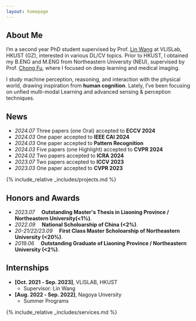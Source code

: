 ```yaml
---
layout: homepage
---
```


## About Me

I’m a second year PhD student supervised by Prof. <a href="https://vlislab22.github.io/vlislab/linwang.html">Lin Wang</a> at VLISLab, HKUST (GZ), interested in various DL/CV topics. Prior to HKUST, I obtained my B.ENG and M.ENG from Northeastern University (NEU), supervised by Prof.  <a href="https://scholar.google.com.hk/citations?user=xq76xEMAAAAJ&hl=zh-CN&oi=ao">Chong Fu</a>, where I focused on deep learning and medical imaging.

I study machine perception, reasoning, and interaction with the physical world, drawing inspiration from **human cognition**. Lately, I’ve been focusing on unfied multi-modal Learning and advanced sensing & perception techniques. 


## News
- *2024.07* Three papers (one Oral) accepted to **ECCV 2024**
- *2024.03* One paper accepted to **IEEE CAI 2024**
- *2024.03* One paper accepted to **Pattern Recognition**
- *2024.03* Five papers (one Highlight) accepted to **CVPR 2024**
- *2024.02* Two papers accepted to **ICRA 2024**
- *2023.07* Two papers accepted to **ICCV 2023**
- *2023.03* One paper accepted to **CVPR 2023**

{% include_relative _includes/projects.md %}


## Honors and Awards
- *2023.07* &emsp;**Outstanding Master's Thesis in Liaoning Province / Northeastern University(<1%)**. 
- *2022.09* &emsp;**National Scholoarship of China (<2%)**. 
- *20-21/22/23.09* &emsp;**First Class Master Scholoarship of Northeastern University (<20%)**. 
- *2019.06* &emsp;**Outstanding Graduate of Liaoning Province / Northeastern University (<2%)**. 


## Internships

- **[Oct. 2021 ‑ Sep. 2023]**, VLISLAB, HKUST
  - Supervisor: Lin Wang
- **[Aug. 2022 ‑ Sep. 2022]**, Nagoya Unversity
  - Summer Programs

{% include_relative _includes/services.md %}

<script type='text/javascript' id='clustrmaps' src='//cdn.clustrmaps.com/map_v2.js?cl=080808&w=a&t=tt&d=zrl7WjzBxF_qKC05N5OneNhjFigQ9jPab4GJHSWvjkI&co=ffffff&cmo=3acc3a&cmn=ff5353&ct=808080'></script>

